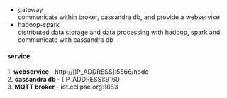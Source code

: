 - gateway <br/>
communicate within broker, cassandra db, and provide a webservice <br/>
- hadoop-spark <br/>
distributed data storage and data processing with hadoop, spark and communicate with cassandra db <br/>
<h4> service </h4>
1. <b> webservice </b>  - 
http://[IP_ADDRESS]:5566/node<br/>
2. <b> cassandra db </b>  - 
[IP_ADDRESS]:9160 <br/>
3. <b> MQTT broker </b>  - 
iot.eclipse.org:1883

